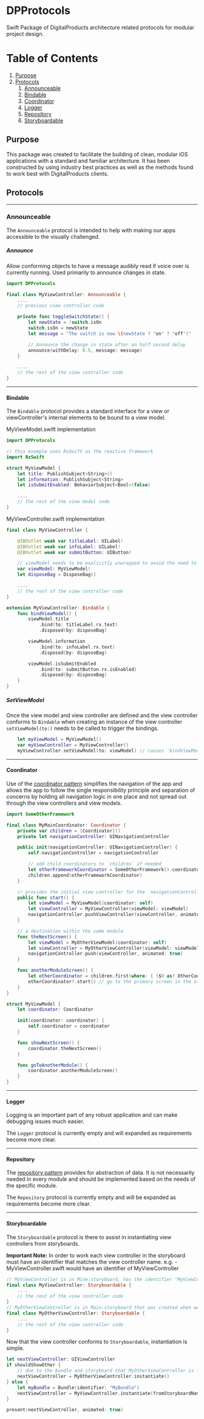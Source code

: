 # DPProtocols

Swift Package of DigitalProducts architecture related protocols for modular project design.

# Table of Contents

1. [Purpose](#purpose)
2. [Protocols](#protocols)
   1. [Announceable](#announceable)
   2. [Bindable](#bindable)
   3. [Coordinator](#coordinator)
   4. [Logger](#logger)
   5. [Repository](#repository)
   6. [Storyboardable](#storyboardable)

## <span id="purpose">Purpose</span>
This package was created to facilitate the building of clean, modular iOS applications with a standard and familiar architecture. It has been constructed by using industry best practices as well as the methods found to work best with DigitalProducts clients.

## <span id="protocols">Protocols</span>
_____
### <span id="announceable">Announceable</span>
The `Announceable` protocol is intended to help with making our apps accessible to the visually challenged.
##### Announce
 Allow conforming objects to have a message audibly read if voice over is currently running. Used primarily to announce changes in state.

```Swift
import DPProtocols

final class MyViewController: Announceable {
    ....
    // previous view controller code

    private func toggleSwitchState() {
        let newState = !switch.isOn
        switch.isOn = newState
        let message = "The switch is now \(newState ? "on" ? "off")"

        // Announce the change in state after an half-second delay
        announce(withDelay: 0.5, message: message)
    }

    ....
    // the rest of the view controller code
}
```

_____

#### <span id="bindable">Bindable</span>
The `Bindable` protocol provides a standard interface for a view or viewController's internal elements to be bound to a view model.

MyViewModel.swift implementation
```Swift
import DPProtocols

// this example uses RxSwift as the reactive framework
import RxSwift

struct MyViewModel {
    let title: PublishSubject<String>()
    let information: PublishSubject<String>
    let isSubmitEnabled: BehaviorSubject<Bool>(false)

    ....
    // the rest of the view model code
}
```

MyViewController.swift implementation
```Swift
final class MyViewController {

    @IBOutlet weak var titleLabel: UILabel!
    @IBOutlet weak var infoLabel: UILabel!
    @IBOutlet weak var submitButton: UIButton!

    // viewModel needs to be explicitly unwrapped to avoid the need to be assigned at initialization but referenced without having to be unwrapped
    var viewModel: MyViewModel!
    let disposeBag = DisposeBag()

    ....
    // the rest of the view controller code
}

extension MyViewController: Bindable {
    func bindViewModel() {
        viewModel.title
            .bind(to: titleLabel.rx.text)
            .disposed(by: disposeBag)

        viewModel.information
            .bind(to: infoLabel.rx.text)
            .disposed(by: disposeBag)

        viewModel.isSubmitEnabled
            .bind(to: submitButton.rx.isEnabled)
            .disposed(by: disposeBag)
    }
}
```

##### SetViewModel
Once the view model and view controller are defined and the view controller conforms to `Bindable` when creating an instance of the view controller `setViewModel(to:)` needs to be called to trigger the bindings.

```Swift
    let myViewModel = MyViewModel()
    var myViewController = MyViewController()
    myViewController.setViewModel(to: viewModel) // causes `bindViewModel` to be called

```

_____

#### <span id="coordinator">Coordinator</span>
Use of the [coordinator pattern](https://www.hackingwithswift.com/articles/71/how-to-use-the-coordinator-pattern-in-ios-apps) simplifies the navigation of the app and allows the app to follow the single responsibility principle and separation of concerns by holding all navigation logic in one place and not spread out through the view controllers and view models.

```Swift
import SomeOtherFramework

final class MyMainCoordinator: Coordinator {
    private var children = [Coordinator]()
    private let navigationController: UINavigationController

    public init(navigationController: UINavigationController) {
        self.navigationController = navigationController

        // add child coordinators to `children` if needed
        let otherFrameworkCoordinator = SomeOtherFramework().coordinator(navigationController: navigationController) // pass MyMainCoordinator's navigationController as the child coordinator's navigationController
        children.append(otherFrameworkCoordinator)
    }

    // provides the initial view controller for the `navigationController`
    public func start() {
        let viewModel = MyViewModel(coordinator: self)
        let viewController = MyViewController(viewModel: viewModel)
        navigationController.pushViewController(viewController, animated: false)
    }

    // a destination within the same module
    func theNextScreen() {
        let viewModel = MyOtherViewModel(coordinator: self)
        let viewController = MyOtherViewController(viewModel: viewModel)
        navigationController.push(viewController, animated: true)
    }

    func anotherModuleScreen() {
        let otherCoordinator = children.first(where: { ($0 as? OtherCoordinator) != nil })
        otherCoordinator?.start() // go to the primary screen in the other module
    }
}

struct MyViewModel {
    let coordinator: Coordinator

    init(coordinator: coordinator) {
        self.coordinator = coordinator
    }

    func showNextScreen() {
        coordinator.theNextScreen()
    }

    func goToAnotherModule() {
        coordinator.anotherModuleScreen()
    }
}
```
_____

#### <span id="logger">Logger</span>
Logging is an important part of any robust application and can make debugging issues much easier.

The `Logger` protocol is currently empty and will expanded as requirements become more clear.

_____

#### <span id="repository">Repository</span>
The [repository pattern](https://medium.com/tiendeo-tech/ios-repository-pattern-in-swift-85a8c62bf436) provides for abstraction of data. It is not necessarily needed in every module and should be implemented based on the needs of the specific module.

The `Repository` protocol is currently empty and will be expanded as requirements become more clear.

_____

#### <span id="storyboardable">Storyboardable</span>
The `Storyboardable` protocol is there to assist in instantiating view controllers from storyboards.

**Important Note:** In order to work each view controller in the storyboard must have an identifier that matches the view controller name. e.g. - MyViewController.swift would have an identifier of MyViewController

```Swift
// MyViewController is in Mine.storyboard, has the identifier "MyViewController" and in the bundle called "MyBundle"
final class MyViewController: Storyboardable {
    ....
    // the rest of the view controller code    
}
// MyOtherViewController is in Main.storyboard that was created when we created the project, has the identifier "MyOtherViewController" and in the main bundle.
final class MyOtherViewController: Storyboardable {
    ....
    // the rest of the view controller code
}
```
Now that the view controller conforms to `Storyboardable`, instantiation is simple.
```Swift
let nextViewController: UIViewController
if shouldShowOther {
    // due to the bundle and storyboard that MyOtherViewController is located, no arguments need to be passed in to `instantiate`
    nextViewController = MyOtherViewController.instantiate()
} else {
    let myBundle = Bundle(identifier: "MyBundle")
    nextViewController = MyViewController.instantiate(fromStoryboardNamed: "Mine", in: myBundle)
}

present(nextViewController, animated: true)

```
